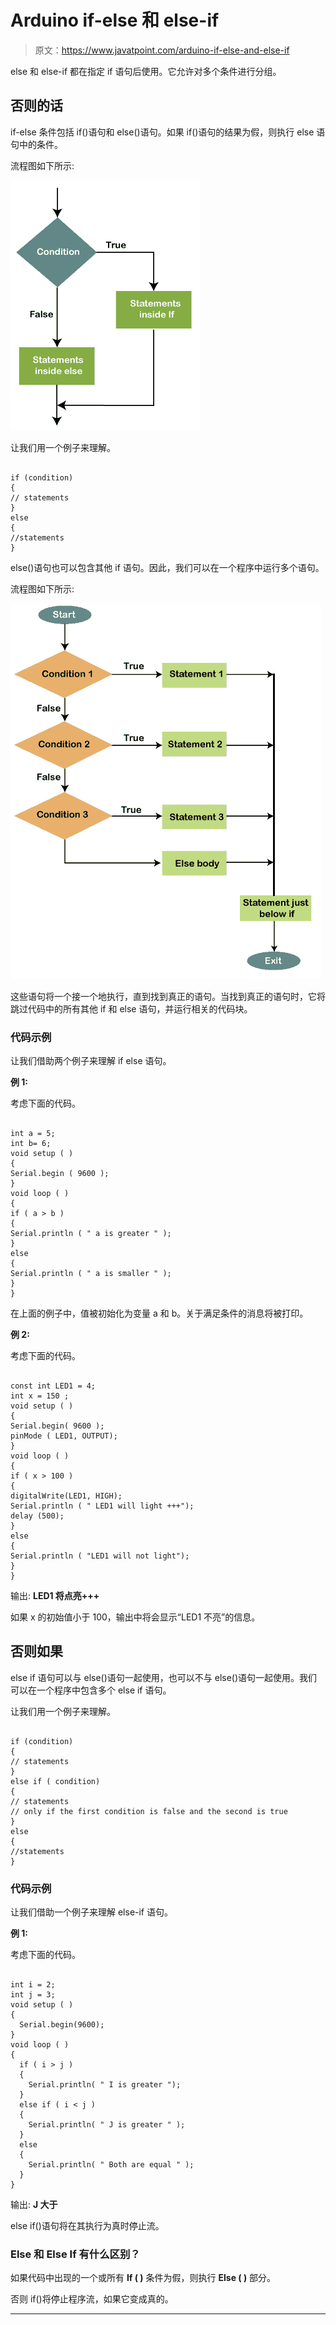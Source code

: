 # Arduino if-else 和 else-if

> 原文：<https://www.javatpoint.com/arduino-if-else-and-else-if>

else 和 else-if 都在指定 if 语句后使用。它允许对多个条件进行分组。

## 否则的话

if-else 条件包括 if()语句和 else()语句。如果 if()语句的结果为假，则执行 else 语句中的条件。

流程图如下所示:

![Arduino if-else and else-if](img/46f38d9b272f96749812057649330f10.png)

让我们用一个例子来理解。

```

if (condition)
{
// statements
}
else
{
//statements
}

```

else()语句也可以包含其他 if 语句。因此，我们可以在一个程序中运行多个语句。

流程图如下所示:

![Arduino if-else and else-if](img/79710cd056deee9eb6f72ef12fed6d7f.png)

这些语句将一个接一个地执行，直到找到真正的语句。当找到真正的语句时，它将跳过代码中的所有其他 if 和 else 语句，并运行相关的代码块。

### 代码示例

让我们借助两个例子来理解 if else 语句。

**例 1:**

考虑下面的代码。

```

int a = 5;
int b= 6;
void setup ( )
{
Serial.begin ( 9600 );
}
void loop ( )
{ 
if ( a > b )
{
Serial.println ( " a is greater " );
}
else
{
Serial.println ( " a is smaller " );
}
}

```

在上面的例子中，值被初始化为变量 a 和 b。关于满足条件的消息将被打印。

**例 2:**

考虑下面的代码。

```

const int LED1 = 4;
int x = 150 ;
void setup ( )
{ 
Serial.begin( 9600 );
pinMode ( LED1, OUTPUT);
}
void loop ( )
{ 
if ( x > 100 )
{
digitalWrite(LED1, HIGH);
Serial.println ( " LED1 will light +++");
delay (500);
}
else
{
Serial.println ( "LED1 will not light"); 
}
}

```

输出: **LED1 将点亮+++**

如果 x 的初始值小于 100，输出中将会显示“LED1 不亮”的信息。

## 否则如果

else if 语句可以与 else()语句一起使用，也可以不与 else()语句一起使用。我们可以在一个程序中包含多个 else if 语句。

让我们用一个例子来理解。

```

if (condition)
{
// statements
}
else if ( condition)
{
// statements
// only if the first condition is false and the second is true
}
else
{
//statements
}

```

### 代码示例

让我们借助一个例子来理解 else-if 语句。

**例 1:**

考虑下面的代码。

```

int i = 2;
int j = 3;
void setup ( )
{
  Serial.begin(9600);
}
void loop ( )
{
  if ( i > j )
  {
    Serial.println( " I is greater ");
  }
  else if ( i < j )
  {
    Serial.println( " J is greater " );
  }
  else
  {
    Serial.println( " Both are equal " );
  }
}

```

输出: **J 大于**

else if()语句将在其执行为真时停止流。

### Else 和 Else If 有什么区别？

如果代码中出现的一个或所有 **If ( )** 条件为假，则执行 **Else ( )** 部分。

否则 if()将停止程序流，如果它变成真的。

* * *